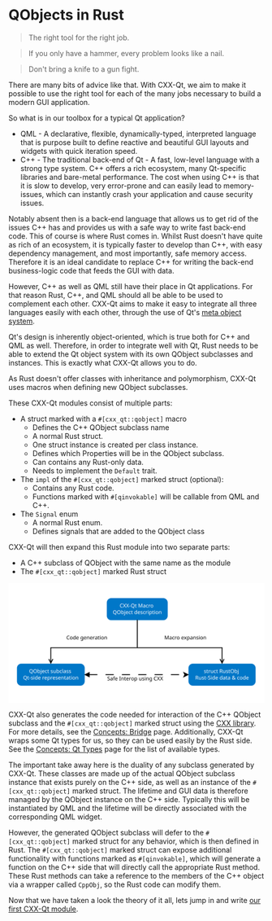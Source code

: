 <!--
SPDX-FileCopyrightText: 2022 Klarälvdalens Datakonsult AB, a KDAB Group company <info@kdab.com>
SPDX-FileContributor: Leon Matthes <leon.matthes@kdab.com>

SPDX-License-Identifier: MIT OR Apache-2.0
-->

# QObjects in Rust

> The right tool for the right job.

> If you only have a hammer, every problem looks like a nail.

> Don't bring a knife to a gun fight.

There are many bits of advice like that.
With CXX-Qt, we aim to make it possible to use the right tool for each of the many jobs necessary to build a modern GUI application.

So what is in our toolbox for a typical Qt application?
- QML - A declarative, flexible, dynamically-typed, interpreted language that is purpose built to define reactive and beautiful GUI layouts and widgets with quick iteration speed.
- C++ - The traditional back-end of Qt - A fast, low-level language with a strong type system. C++ offers a rich ecosystem, many Qt-specific libraries and bare-metal performance. The cost when using C++ is that it is slow to develop, very error-prone and can easily lead to memory-issues, which can instantly crash your application and cause security issues.

Notably absent then is a back-end language that allows us to get rid of the issues C++ has and provides us with a safe way to write fast back-end code.
This of course is where Rust comes in.
Whilst Rust doesn't have quite as rich of an ecosystem, it is typically faster to develop than C++, with easy dependency management, and most importantly, safe memory access.
Therefore it is an ideal candidate to replace C++ for writing the back-end business-logic code that feeds the GUI with data.

However, C++ as well as QML still have their place in Qt applications.
For that reason Rust, C++, and QML should all be able to be used to complement each other.
CXX-Qt aims to make it easy to integrate all three languages easily with each other, through the use of Qt's [meta object system](https://doc.qt.io/qt-5/metaobjects.html).

Qt's design is inherently object-oriented, which is true both for C++ and QML as well.
Therefore, in order to integrate well with Qt, Rust needs to be able to extend the Qt object system with its own QObject subclasses and instances.
This is exactly what CXX-Qt allows you to do.

As Rust doesn't offer classes with inheritance and polymorphism, CXX-Qt uses macros when defining new QObject subclasses.

These CXX-Qt modules consist of multiple parts:
- A struct marked with a `#[cxx_qt::qobject]` macro
    - Defines the C++ QObject subclass name
    - A normal Rust struct.
    - One struct instance is created per class instance.
    - Defines which Properties will be in the QObject subclass.
    - Can contains any Rust-only data.
    - Needs to implement the `Default` trait.
- The `impl` of the `#[cxx_qt::qobject]` marked struct (optional):
    - Contains any Rust code.
    - Functions marked with `#[qinvokable]` will be callable from QML and C++.
- The `Signal` enum
    - A normal Rust enum.
    - Defines signals that are added to the QObject class

CXX-Qt will then expand this Rust module into two separate parts:
- A C++ subclass of QObject with the same name as the module
- The `#[cxx_qt::qobject]` marked Rust struct

<div style="background-color: white; padding: 1rem; text-align: center;">

![Overview of CXX-Qt module generation](../images/overview_abstract.svg)

</div>

CXX-Qt also generates the code needed for interaction of the C++ QObject subclass and the `#[cxx_qt::qobject]` marked struct using the [CXX library](https://cxx.rs/).
For more details, see the [Concepts: Bridge](../concepts/bridge.md) page.
Additionally, CXX-Qt wraps some Qt types for us, so they can be used easily by the Rust side.
See the [Concepts: Qt Types](../concepts/types.md) page for the list of available types.

The important take away here is the duality of any subclass generated by CXX-Qt.
These classes are made up of the actual QObject subclass instance that exists purely on the C++ side, as well as an instance of the `#[cxx_qt::qobject]` marked struct.
The lifetime and GUI data is therefore managed by the QObject instance on the C++ side.
Typically this will be instantiated by QML and the lifetime will be directly associated with the corresponding QML widget.

However, the generated QObject subclass will defer to the `#[cxx_qt::qobject]` marked struct for any behavior, which is then defined in Rust.
The `#[cxx_qt::qobject]` marked struct can expose additional functionality with functions marked as `#[qinvokable]`, which will generate a function on the C++ side that will directly call the appropriate Rust method.
These Rust methods can take a reference to the members of the C++ object via a wrapper called `CppObj`, so the Rust code can modify them.

Now that we have taken a look the theory of it all, lets jump in and write [our first CXX-Qt module](./2-our-first-cxx-qt-module.md).

